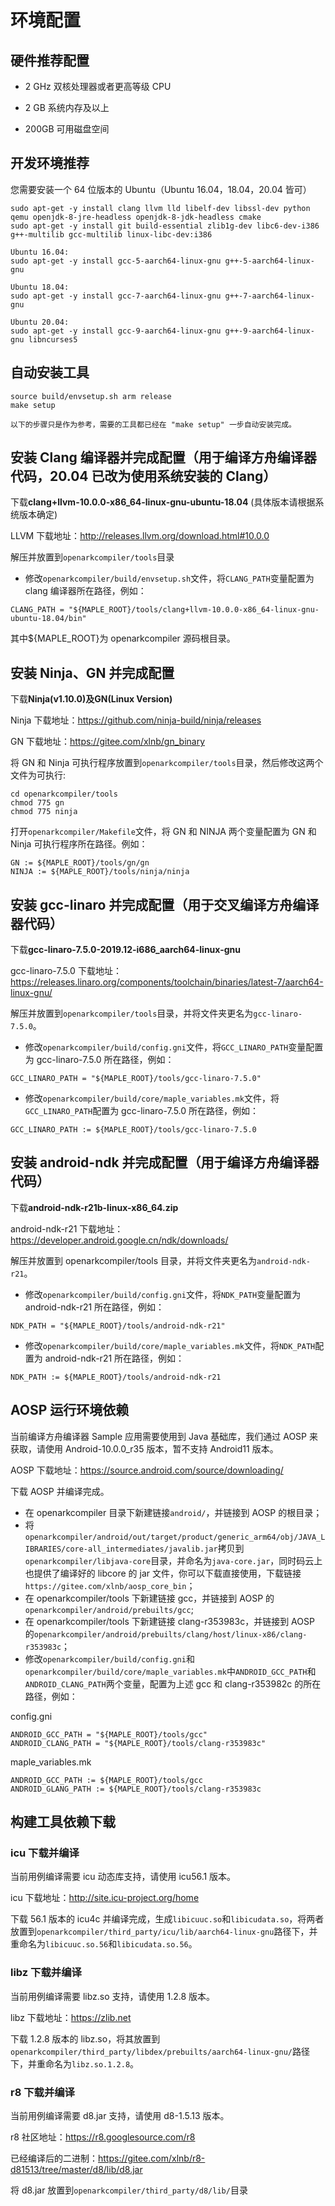 # 环境配置

## 硬件推荐配置

- 2 GHz 双核处理器或者更高等级 CPU

- 2 GB 系统内存及以上

- 200GB 可用磁盘空间

## 开发环境推荐

您需要安装一个 64 位版本的 Ubuntu（Ubuntu 16.04，18.04，20.04 皆可）

```
sudo apt-get -y install clang llvm lld libelf-dev libssl-dev python qemu openjdk-8-jre-headless openjdk-8-jdk-headless cmake
sudo apt-get -y install git build-essential zlib1g-dev libc6-dev-i386 g++-multilib gcc-multilib linux-libc-dev:i386

Ubuntu 16.04:
sudo apt-get -y install gcc-5-aarch64-linux-gnu g++-5-aarch64-linux-gnu

Ubuntu 18.04:
sudo apt-get -y install gcc-7-aarch64-linux-gnu g++-7-aarch64-linux-gnu

Ubuntu 20.04:
sudo apt-get -y install gcc-9-aarch64-linux-gnu g++-9-aarch64-linux-gnu libncurses5
```

## 自动安装工具

```
source build/envsetup.sh arm release
make setup

以下的步骤只是作为参考，需要的工具都已经在 "make setup" 一步自动安装完成。
```

## 安装 Clang 编译器并完成配置（用于编译方舟编译器代码，20.04 已改为使用系统安装的 Clang）

下载**clang+llvm-10.0.0-x86_64-linux-gnu-ubuntu-18.04** (具体版本请根据系统版本确定)

LLVM 下载地址：http://releases.llvm.org/download.html#10.0.0

解压并放置到`openarkcompiler/tools`目录

- 修改`openarkcompiler/build/envsetup.sh`文件，将`CLANG_PATH`变量配置为 clang 编译器所在路径，例如：

```
CLANG_PATH = "${MAPLE_ROOT}/tools/clang+llvm-10.0.0-x86_64-linux-gnu-ubuntu-18.04/bin"
```

其中${MAPLE_ROOT}为 openarkcompiler 源码根目录。

## 安装 Ninja、GN 并完成配置

下载**Ninja(v1.10.0)**及**GN(Linux Version)**

Ninja 下载地址：https://github.com/ninja-build/ninja/releases

GN 下载地址：https://gitee.com/xlnb/gn_binary

将 GN 和 Ninja 可执行程序放置到`openarkcompiler/tools`目录，然后修改这两个文件为可执行:

```
cd openarkcompiler/tools
chmod 775 gn
chmod 775 ninja
```

打开`openarkcompiler/Makefile`文件，将 GN 和 NINJA 两个变量配置为 GN 和 Ninja 可执行程序所在路径。例如：

```
GN := ${MAPLE_ROOT}/tools/gn/gn
NINJA := ${MAPLE_ROOT}/tools/ninja/ninja
```

## 安装 gcc-linaro 并完成配置（用于交叉编译方舟编译器代码）

下载**gcc-linaro-7.5.0-2019.12-i686_aarch64-linux-gnu**

gcc-linaro-7.5.0 下载地址：https://releases.linaro.org/components/toolchain/binaries/latest-7/aarch64-linux-gnu/

解压并放置到`openarkcompiler/tools`目录，并将文件夹更名为`gcc-linaro-7.5.0`。

- 修改`openarkcompiler/build/config.gni`文件，将`GCC_LINARO_PATH`变量配置为 gcc-linaro-7.5.0 所在路径，例如：

```
GCC_LINARO_PATH = "${MAPLE_ROOT}/tools/gcc-linaro-7.5.0"
```

- 修改`openarkcompiler/build/core/maple_variables.mk`文件，将`GCC_LINARO_PATH`配置为 gcc-linaro-7.5.0 所在路径，例如：

```
GCC_LINARO_PATH := ${MAPLE_ROOT}/tools/gcc-linaro-7.5.0
```

## 安装 android-ndk 并完成配置（用于编译方舟编译器代码）

下载**android-ndk-r21b-linux-x86_64.zip**

android-ndk-r21 下载地址：https://developer.android.google.cn/ndk/downloads/

解压并放置到 openarkcompiler/tools 目录，并将文件夹更名为`android-ndk-r21`。

- 修改`openarkcompiler/build/config.gni`文件，将`NDK_PATH`变量配置为 android-ndk-r21 所在路径，例如：

```
NDK_PATH = "${MAPLE_ROOT}/tools/android-ndk-r21"
```

- 修改`openarkcompiler/build/core/maple_variables.mk`文件，将`NDK_PATH`配置为 android-ndk-r21 所在路径，例如：

```
NDK_PATH := ${MAPLE_ROOT}/tools/android-ndk-r21
```

## AOSP 运行环境依赖

当前编译方舟编译器 Sample 应用需要使用到 Java 基础库，我们通过 AOSP 来获取，请使用 Android-10.0.0_r35 版本，暂不支持 Android11 版本。

AOSP 下载地址：https://source.android.com/source/downloading/

下载 AOSP 并编译完成。

- 在 openarkcompiler 目录下新建链接`android/`，并链接到 AOSP 的根目录；
- 将`openarkcompiler/android/out/target/product/generic_arm64/obj/JAVA_LIBRARIES/core-all_intermediates/javalib.jar`拷贝到`openarkcompiler/libjava-core`目录，并命名为`java-core.jar`，同时码云上也提供了编译好的 libcore 的 jar 文件，你可以下载直接使用，下载链接`https://gitee.com/xlnb/aosp_core_bin`；
- 在 openarkcompiler/tools 下新建链接 gcc，并链接到 AOSP 的`openarkcompiler/android/prebuilts/gcc`;
- 在 openarkcompiler/tools 下新建链接 clang-r353983c，并链接到 AOSP 的`openarkcompiler/android/prebuilts/clang/host/linux-x86/clang-r353983c`；
- 修改`openarkcompiler/build/config.gni`和`openarkcompiler/build/core/maple_variables.mk`中`ANDROID_GCC_PATH`和`ANDROID_CLANG_PATH`两个变量，配置为上述 gcc 和 clang-r353982c 的所在路径，例如：

config.gni

```
ANDROID_GCC_PATH = "${MAPLE_ROOT}/tools/gcc"
ANDROID_CLANG_PATH = "${MAPLE_ROOT}/tools/clang-r353983c"
```

maple_variables.mk

```
ANDROID_GCC_PATH := ${MAPLE_ROOT}/tools/gcc
ANDROID_GLANG_PATH := ${MAPLE_ROOT}/tools/clang-r353983c
```

## 构建工具依赖下载

### icu 下载并编译

当前用例编译需要 icu 动态库支持，请使用 icu56.1 版本。

icu 下载地址：http://site.icu-project.org/home

下载 56.1 版本的 icu4c 并编译完成，生成`libicuuc.so`和`libicudata.so`，将两者放置到`openarkcompiler/third_party/icu/lib/aarch64-linux-gnu`路径下，并重命名为`libicuuc.so.56`和`libicudata.so.56`。

### libz 下载并编译

当前用例编译需要 libz.so 支持，请使用 1.2.8 版本。

libz 下载地址：https://zlib.net

下载 1.2.8 版本的 libz.so，将其放置到`openarkcompiler/third_party/libdex/prebuilts/aarch64-linux-gnu/`路径下，并重命名为`libz.so.1.2.8`。

### r8 下载并编译

当前用例编译需要 d8.jar 支持，请使用 d8-1.5.13 版本。

r8 社区地址：https://r8.googlesource.com/r8

已经编译后的二进制：https://gitee.com/xlnb/r8-d81513/tree/master/d8/lib/d8.jar

将 d8.jar 放置到`openarkcompiler/third_party/d8/lib/`目录
